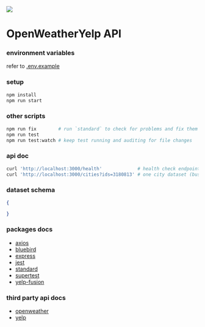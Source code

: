 ![](https://github.com/bernardini687/owy_api/workflows/CI/badge.svg)

# OpenWeatherYelp API

### environment variables

refer to [.env.example](.env.example)

### setup

```sh
npm install
npm run start
```

### other scripts

```sh
npm run fix        # run `standard` to check for problems and fix them if found
npm run test
npm run test:watch # keep test running and auditing for file changes
```

### api doc

```sh
curl 'http://localhost:3000/health'             # health check endpoint
curl 'http://localhost:3000/cities?ids=3180813' # one city dataset (businesses + weather, see `dataset schema`)
```

### dataset schema

```json
{

}
```

### packages docs

- [axios](https://github.com/axios/axios#example)
- [bluebird](http://bluebirdjs.com/docs/getting-started.html)
- [express](https://expressjs.com/en/4x/api.html)
- [jest](https://jestjs.io/docs/en/getting-started.html)
- [standard](https://standardjs.com/)
- [supertest](https://github.com/visionmedia/supertest)
- [yelp-fusion](https://github.com/tonybadguy/yelp-fusion#yelp-fusion)

### third party api docs

- [openweather](https://openweathermap.org/api)
- [yelp](https://www.yelp.com/developers/documentation/v3)
